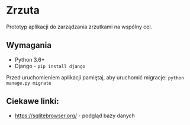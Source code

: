 # Zrzuta

Prototyp aplikacji do zarządzania zrzutkami na wspólny cel.

## Wymagania
- Python 3.6+
- Django - `pip install django`

Przed uruchomieniem aplikacji pamiętaj, aby uruchomić migracje:
`python manage.py migrate`

## Ciekawe linki:
- https://sqlitebrowser.org/ - podgląd bazy danych
